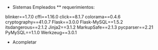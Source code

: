 * Sistemas Empleados
** requerimientos:

blinker==1.7.0
cffi==1.16.0
click==8.1.7
colorama==0.4.6
cryptography==41.0.7
Flask==3.0.0
Flask-MySQL==1.5.2
itsdangerous==2.1.2
Jinja2==3.1.2
MarkupSafe==2.1.3
pycparser==2.21
PyMySQL==1.1.0
Werkzeug==3.0.1 


* Acompletar